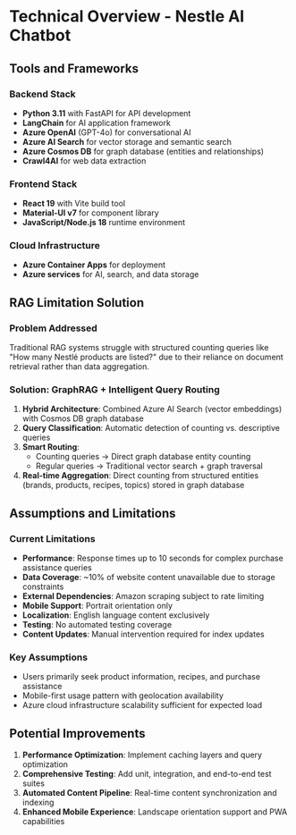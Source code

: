 # Technical Overview - Nestle AI Chatbot

## Tools and Frameworks

### Backend Stack
- **Python 3.11** with FastAPI for API development
- **LangChain** for AI application framework
- **Azure OpenAI** (GPT-4o) for conversational AI
- **Azure AI Search** for vector storage and semantic search
- **Azure Cosmos DB** for graph database (entities and relationships)
- **Crawl4AI** for web data extraction

### Frontend Stack
- **React 19** with Vite build tool
- **Material-UI v7** for component library
- **JavaScript/Node.js 18** runtime environment

### Cloud Infrastructure
- **Azure Container Apps** for deployment
- **Azure services** for AI, search, and data storage

## RAG Limitation Solution

### Problem Addressed
Traditional RAG systems struggle with structured counting queries like "How many Nestlé products are listed?" due to their reliance on document retrieval rather than data aggregation.

### Solution: GraphRAG + Intelligent Query Routing
1. **Hybrid Architecture**: Combined Azure AI Search (vector embeddings) with Cosmos DB graph database
2. **Query Classification**: Automatic detection of counting vs. descriptive queries
3. **Smart Routing**: 
   - Counting queries → Direct graph database entity counting
   - Regular queries → Traditional vector search + graph traversal
4. **Real-time Aggregation**: Direct counting from structured entities (brands, products, recipes, topics) stored in graph database

## Assumptions and Limitations

### Current Limitations
- **Performance**: Response times up to 10 seconds for complex purchase assistance queries
- **Data Coverage**: ~10% of website content unavailable due to storage constraints
- **External Dependencies**: Amazon scraping subject to rate limiting
- **Mobile Support**: Portrait orientation only
- **Localization**: English language content exclusively
- **Testing**: No automated testing coverage
- **Content Updates**: Manual intervention required for index updates

### Key Assumptions
- Users primarily seek product information, recipes, and purchase assistance
- Mobile-first usage pattern with geolocation availability
- Azure cloud infrastructure scalability sufficient for expected load

## Potential Improvements

1. **Performance Optimization**: Implement caching layers and query optimization
2. **Comprehensive Testing**: Add unit, integration, and end-to-end test suites
3. **Automated Content Pipeline**: Real-time content synchronization and indexing
4. **Enhanced Mobile Experience**: Landscape orientation support and PWA capabilities